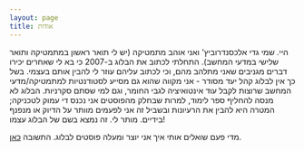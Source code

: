 ```yaml
---
layout: page
title: אודות
---
```


היי. שמי גדי אלכסנדרוביץ' ואני אוהב מתמטיקה (יש לי תואר ראשון במתמטיקה ותואר שלישי במדעי המחשב). התחלתי לכתוב את הבלוג ב-2007 כי בא לי שאחרים יכירו דברים מגניבים שאני מתלהב מהם, וכי לכתוב עליהם עוזר לי להבין אותם בעצמי. בשל כך אין לבלוג קהל יעד מסודר - אני מקווה שהוא גם מסייע לסטודנטיות למתמטיקה/מדעי המחשב שרוצות לקבל עוד אינטואיציה לגבי החומר, וגם למי שסתם סקרניות. הבלוג לא מנסה להחליף ספר לימוד, למרות שבחלק מהפוסטים אני נכנס די עמוק לטכניקה; המטרה היא להבין את הרעיונות ובשביל זה אני לפעמים מוותר על הדיוק או מנפנף בידיים. מותר לי. זה נמצא בשם של הבלוג עצמו!

מדי פעם שואלים אותי איך אני יוצר ומעלה פוסטים לבלוג. התשובה [כאן]({{site.baseurl}}/how_i_create_posts).